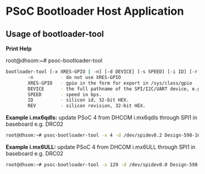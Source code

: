 PSoC Bootloader Host Application
================================

Usage of bootloader-tool
------------------------

**Print Help**

root@dhsom:~# psoc-bootloader-tool
```bash
bootloader-tool [-x XRES-GPIO | -n] [-d DEVICE] [-s SPEED] [-i ID] [-r REV] file.cyacd
        -n      	- do not use XRES-GPIO
        XRES-GPIO   - gpio in the form for export in /sys/class/gpio
        DEVICE  	- the full pathname of the SPI/I2C/UART device, e.g /dev/spidev0.2
        SPEED   	- speed in bps.
        ID      	- silicon id, 32-bit HEX.
        REV     	- silicon revision, 32-bit HEX.
```

**Example i.mx6qdls:** update PSoC 4 from DHCOM i.mx6qdls through SPI1 in baseboard e.g. DRC02

```bash
root@dhsom:~# psoc-bootloader-tool -x 4 -d /dev/spidev0.2 Design-598-100.cyacd
```

**Example i.mx6ULL:** update PSoC 4 from DHCOM i.mx6ULL through SPI1 in baseboard e.g. DRC02

```bash
root@dhsom:~# psoc-bootloader-tool -x 129 -d /dev/spidev0.0 Design-598-100.cyacd
```